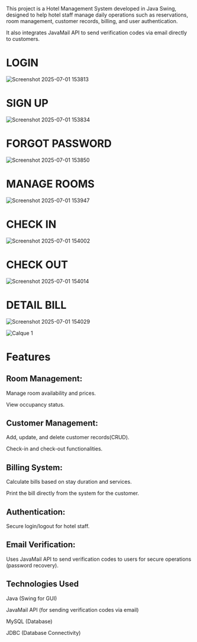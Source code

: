 This project is a Hotel Management System developed in Java Swing, designed to help hotel staff manage daily operations such as reservations, room management, customer records, billing, and user authentication.

It also integrates JavaMail API to send verification codes via email directly to customers.

# LOGIN
![Screenshot 2025-07-01 153813](https://github.com/user-attachments/assets/346138a8-3f0a-44f2-ac34-37ea3f8dabc2)
# SIGN UP
![Screenshot 2025-07-01 153834](https://github.com/user-attachments/assets/cfaa71c3-ef62-4441-9103-9fd88d186a9e)
# FORGOT PASSWORD
![Screenshot 2025-07-01 153850](https://github.com/user-attachments/assets/c568dd6b-1950-4d09-9687-c98785b63fe6)
# MANAGE ROOMS
![Screenshot 2025-07-01 153947](https://github.com/user-attachments/assets/5795ee39-560d-4923-8723-576e4796902c)
# CHECK IN
![Screenshot 2025-07-01 154002](https://github.com/user-attachments/assets/82d7256f-8581-4738-b41e-b98676be45ba)
# CHECK OUT 
![Screenshot 2025-07-01 154014](https://github.com/user-attachments/assets/b05bc4d3-4e6a-4567-991c-d702c2da2874)
# DETAIL BILL

![Screenshot 2025-07-01 154029](https://github.com/user-attachments/assets/bd0a76b1-161e-4303-a5c5-0cfb2b26a393)

![Calque 1](https://github.com/user-attachments/assets/ecb0f3e1-4409-4682-aa1b-e82c77fca8a6)

# Features
## Room Management:

Manage room availability and prices.

View occupancy status.

## Customer Management:

Add, update, and delete customer records(CRUD).

Check-in and check-out functionalities.

 ## Billing System:

Calculate bills based on stay duration and services.

Print the bill directly from the system for the customer.

## Authentication:

Secure login/logout for hotel staff.

## Email Verification:

Uses JavaMail API to send verification codes to users for secure operations (password recovery).

## Technologies Used
Java (Swing for GUI)

JavaMail API (for sending verification codes via email)

MySQL (Database)

JDBC (Database Connectivity)
